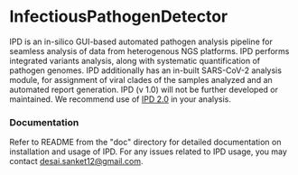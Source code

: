 # InfectiousPathogenDetector
IPD is an in-silico GUI-based automated pathogen analysis pipeline for seamless analysis of data from heterogenous NGS platforms. IPD performs integrated variants analysis, along with systematic quantification of pathogen genomes. IPD additionally has an in-built SARS-CoV-2 analysis module, for assignment of viral clades of the samples analyzed and an automated report generation. IPD (v 1.0) will not be further developed or maintained. We recommend use of [IPD 2.0](https://github.com/sanket-desai/InfectiousPathogenDetector2) in your analysis.

### Documentation
Refer to README from the "doc" directory for detailed documentation on installation and usage of IPD. For any issues related to IPD usage, you may contact <desai.sanket12@gmail.com>. 
